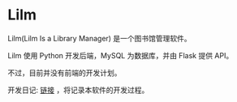 # Lilm

Lilm(Lilm Is a Library Manager) 是一个图书馆管理软件。

Lilm 使用 Python 开发后端，MySQL 为数据库，并由 Flask 提供 API。

不过，目前并没有前端的开发计划。

开发日记: [链接](https://lwzhenglittle.github.io/post/lilm-kai-fa-ri-ji/) ，将记录本软件的开发过程。
